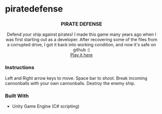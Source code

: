 # piratedefense

<h3 align="center">PIRATE DEFENSE</h3>

  <p align="center">
    Defend your ship against pirates! I made this game many years ago when I was first starting out as a developer. After recovering some of the files from a corrupted drive, 
    I got it back into working condition, and now it's safe on github :)
    <br/>
    <a href="https://petergswhite.github.io/piratedefense/"> Play it here </a>
  </p>

<!-- controls -->
### Instructions
Left and Right arrow keys to move.
Space bar to shoot.
Break incoming cannonballs with your own cannonballs.
Destroy the enemy ship.

### Built With

* Unity Game Engine (C# scripting)

